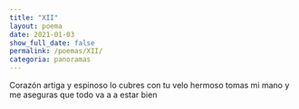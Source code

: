 ```yaml
---
title: "XII"
layout: poema
date: 2021-01-03
show_full_date: false
permalink: /poemas/XII/
categoria: panoramas
---
```

Corazón artiga y espinoso
lo cubres con tu velo hermoso
tomas mi mano y me aseguras que
todo va a a estar bien
